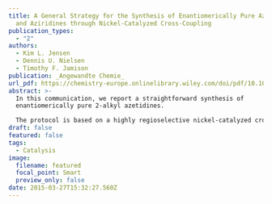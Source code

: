 ```yaml
---
title: A General Strategy for the Synthesis of Enantiomerically Pure Azetidines
  and Aziridines through Nickel-Catalyzed Cross-Coupling
publication_types:
  - "2"
authors:
  - Kim L. Jensen
  - Dennis U. Nielsen
  - Timothy F. Jamison
publication: _Angewandte Chemie_
url_pdf: https://chemistry-europe.onlinelibrary.wiley.com/doi/pdf/10.1002/chem.201500886
abstract: >-
  In this communication, we report a straightforward synthesis of
  enantiomerically pure 2-alkyl azetidines.

  The protocol is based on a highly regioselective nickel-catalyzed cross-coupling of aliphatic organozinc reagents with an aziridine that features a tethered thiophenyl group. Activation by methylation transforms the sulfide into an excellent leaving group and triggers the formation of the 2-substituted azetidine core structure by cyclization. In addition, we have expanded this concept to the synthesis of enantiomerically pure, terminal alkyl aziridines. Coupling of a TMS-protected aziridine alcohol, followed by acidic work-up to remove the silyl group, provides 1,2-amino alcohol products that are readily cyclized to aziridines. Both of these sequences display excellent functional group tolerance and deliver the desired azetidine and aziridine products in good to excellent yields
draft: false
featured: false
tags:
  - Catalysis
image:
  filename: featured
  focal_point: Smart
  preview_only: false
date: 2015-03-27T15:32:27.560Z
---
```

